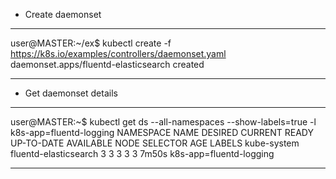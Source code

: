 

 - Create daemonset

---
user@MASTER:~/ex$ kubectl create -f https://k8s.io/examples/controllers/daemonset.yaml
daemonset.apps/fluentd-elasticsearch created

---

- Get daemonset details

---
user@MASTER:~$ kubectl get ds --all-namespaces --show-labels=true -l k8s-app=fluentd-logging
NAMESPACE     NAME                    DESIRED   CURRENT   READY   UP-TO-DATE   AVAILABLE   NODE SELECTOR   AGE     LABELS
kube-system   fluentd-elasticsearch   3         3         3       3            3           <none>          7m50s   k8s-app=fluentd-logging

---






<!--stackedit_data:
eyJoaXN0b3J5IjpbMjA0NDM1MzMzOV19
-->
